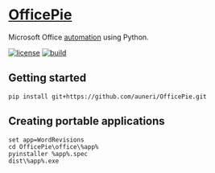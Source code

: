 # [OfficePie](https://www.urbandictionary.com/define.php?term=Office%20Pie)

Microsoft Office [automation](https://msdn.microsoft.com/en-us/VBA/office-shared-vba/articles/getting-started-with-vba-in-office) using Python.

[![license](https://img.shields.io/github/license/auneri/OfficePie.svg)](https://github.com/auneri/OfficePie/blob/main/LICENSE.md)
[![build](https://img.shields.io/github/workflow/status/auneri/OfficePie/office)](https://github.com/auneri/OfficePie/actions)

## Getting started

```batch
pip install git+https://github.com/auneri/OfficePie.git
```

## Creating portable applications

```batch
set app=WordRevisions
cd OfficePie\office\%app%
pyinstaller %app%.spec
dist\%app%.exe
```
